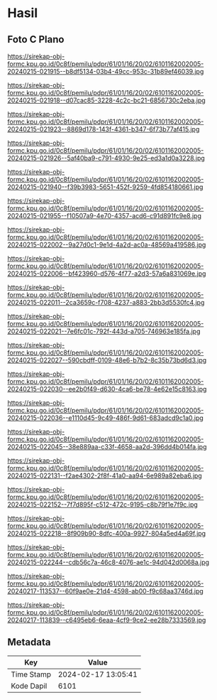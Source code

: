 # Hasil

## Foto C Plano

https://sirekap-obj-formc.kpu.go.id/0c8f/pemilu/pdpr/61/01/16/20/02/6101162002005-20240215-021915--b8df5134-03b4-49cc-953c-31b89ef46039.jpg

https://sirekap-obj-formc.kpu.go.id/0c8f/pemilu/pdpr/61/01/16/20/02/6101162002005-20240215-021918--d07cac85-3228-4c2c-bc21-6856730c2eba.jpg

https://sirekap-obj-formc.kpu.go.id/0c8f/pemilu/pdpr/61/01/16/20/02/6101162002005-20240215-021923--8869d178-143f-4361-b347-6f73b77af415.jpg

https://sirekap-obj-formc.kpu.go.id/0c8f/pemilu/pdpr/61/01/16/20/02/6101162002005-20240215-021926--5af40ba9-c791-4930-9e25-ed3a1d0a3228.jpg

https://sirekap-obj-formc.kpu.go.id/0c8f/pemilu/pdpr/61/01/16/20/02/6101162002005-20240215-021940--f39b3983-5651-452f-9259-4fd854180661.jpg

https://sirekap-obj-formc.kpu.go.id/0c8f/pemilu/pdpr/61/01/16/20/02/6101162002005-20240215-021955--f10507a9-4e70-4357-acd6-c91d891fc9e8.jpg

https://sirekap-obj-formc.kpu.go.id/0c8f/pemilu/pdpr/61/01/16/20/02/6101162002005-20240215-022002--9a27d0c1-9e1d-4a2d-ac0a-48569a419586.jpg

https://sirekap-obj-formc.kpu.go.id/0c8f/pemilu/pdpr/61/01/16/20/02/6101162002005-20240215-022006--bf423960-d576-4f77-a2d3-57a6a831069e.jpg

https://sirekap-obj-formc.kpu.go.id/0c8f/pemilu/pdpr/61/01/16/20/02/6101162002005-20240215-022011--2ca3659c-f708-4237-a883-2bb3d5530fc4.jpg

https://sirekap-obj-formc.kpu.go.id/0c8f/pemilu/pdpr/61/01/16/20/02/6101162002005-20240215-022021--7e6fc01c-792f-443d-a705-746963e185fa.jpg

https://sirekap-obj-formc.kpu.go.id/0c8f/pemilu/pdpr/61/01/16/20/02/6101162002005-20240215-022027--590cbdff-0109-48e6-b7b2-8c35b73bd6d3.jpg

https://sirekap-obj-formc.kpu.go.id/0c8f/pemilu/pdpr/61/01/16/20/02/6101162002005-20240215-022030--ee2b0f49-d630-4ca6-be78-4e62e15c8163.jpg

https://sirekap-obj-formc.kpu.go.id/0c8f/pemilu/pdpr/61/01/16/20/02/6101162002005-20240215-022036--e1110d45-9c49-486f-9d61-683adcd9c1a0.jpg

https://sirekap-obj-formc.kpu.go.id/0c8f/pemilu/pdpr/61/01/16/20/02/6101162002005-20240215-022045--38e889aa-c33f-4658-aa2d-396dd4b014fa.jpg

https://sirekap-obj-formc.kpu.go.id/0c8f/pemilu/pdpr/61/01/16/20/02/6101162002005-20240215-022131--f2ae4302-2f8f-41a0-aa94-6e989a82eba6.jpg

https://sirekap-obj-formc.kpu.go.id/0c8f/pemilu/pdpr/61/01/16/20/02/6101162002005-20240215-022152--7f7d895f-c512-472c-9195-c8b79f1e7f9c.jpg

https://sirekap-obj-formc.kpu.go.id/0c8f/pemilu/pdpr/61/01/16/20/02/6101162002005-20240215-022218--8f909b90-8dfc-400a-9927-804a5ed4a69f.jpg

https://sirekap-obj-formc.kpu.go.id/0c8f/pemilu/pdpr/61/01/16/20/02/6101162002005-20240215-022244--cdb56c7a-46c8-4076-ae1c-94d042d0068a.jpg

https://sirekap-obj-formc.kpu.go.id/0c8f/pemilu/pdpr/61/01/16/20/02/6101162002005-20240217-113537--60f9ae0e-21d4-4598-ab00-f9c68aa3746d.jpg

https://sirekap-obj-formc.kpu.go.id/0c8f/pemilu/pdpr/61/01/16/20/02/6101162002005-20240217-113839--c6495eb6-6eaa-4cf9-9ce2-ee28b7333569.jpg


## Metadata

| Key        | Value               |
| ---------- | ------------------- |
| Time Stamp | 2024-02-17 13:05:41 |
| Kode Dapil | 6101                |



